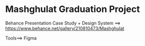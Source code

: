 # Mashghulat Graduation Project
Behance Presentation Case Study + Design System ==> https://www.behance.net/gallery/210810473/Mashghulat

Tools==> Figma
